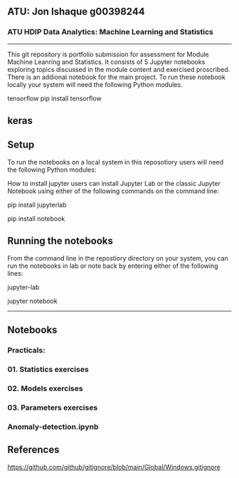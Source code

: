 ## ATU: Jon Ishaque g00398244


### ATU HDIP Data Analytics: Machine Learning and Statistics

---

This git repository is portfolio submission for assessment for Module Machine Leanring and Statistics.
It consists of 5 Jupyter notebooks exploring topics discussed in the module content and exercised proscribed. There is an addional notebook for the main project.
To run these notebook locally your system will need the following Python modules.

tensorflow pip install tensorflow

keras
---
## Setup
To run the notebooks on a local system in this reposotiory users will need the following Python modules:

How to install jupyter
users can install Jupyter Lab or the classic Jupyter Notebook using either of the following commands on the command line:

pip install jupyterlab

pip install notebook



## Running the notebooks
From the command line in the repostiory directory on your system, you can run the notebooks in lab or note back by entering either of the following lines:

jupyter-lab

jupyter notebook


---
## Notebooks
### Practicals:
### 01. Statistics exercises

### 02. Models exercises

### 03. Parameters exercises

### Anomaly-detection.ipynb

## References


https://github.com/github/gitignore/blob/main/Global/Windows.gitignore
